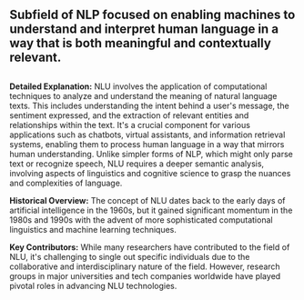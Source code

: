 ## Subfield of NLP focused on enabling machines to understand and interpret human language in a way that is both meaningful and contextually relevant.
##

**Detailed Explanation:** NLU involves the application of computational techniques to analyze and understand the meaning of natural language texts. This includes understanding the intent behind a user's message, the sentiment expressed, and the extraction of relevant entities and relationships within the text. It's a crucial component for various applications such as chatbots, virtual assistants, and information retrieval systems, enabling them to process human language in a way that mirrors human understanding. Unlike simpler forms of NLP, which might only parse text or recognize speech, NLU requires a deeper semantic analysis, involving aspects of linguistics and cognitive science to grasp the nuances and complexities of language.

**Historical Overview:** The concept of NLU dates back to the early days of artificial intelligence in the 1960s, but it gained significant momentum in the 1980s and 1990s with the advent of more sophisticated computational linguistics and machine learning techniques.

**Key Contributors:** While many researchers have contributed to the field of NLU, it's challenging to single out specific individuals due to the collaborative and interdisciplinary nature of the field. However, research groups in major universities and tech companies worldwide have played pivotal roles in advancing NLU technologies.